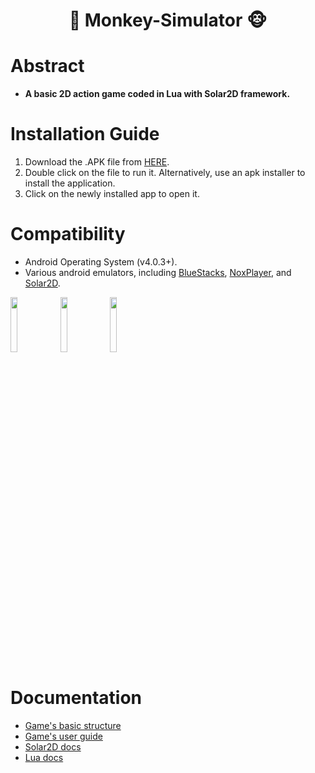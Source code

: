 <div align="center">
  <h1>🐒 Monkey-Simulator 🐵</h1>
</div>

<div>
  <h1>Abstract</h1>
  <ul>
    <li><strong>A basic 2D action game coded in Lua with Solar2D framework.</strong></li>
  </ul>
</div>

<div>
  <h1>Installation Guide</h1>
  <ol>
    <li>Download the .APK file from <a href="https://github.com/elendil7/Monkey-Simulator/releases/tag/v1.0">HERE</a>.</li>
    <li>Double click on the file to run it. Alternatively, use an apk installer to install the application.</li>
    <li>Click on the newly installed app to open it.</li>
  </ol>
</div>

<div>
  <h1>Compatibility</h1>
  <ul>
    <li>Android Operating System (v4.0.3+).</li>
    <li>Various android emulators, including <a href="https://www.bluestacks.com/">BlueStacks</a>, <a href="https://www.bignox.com/">NoxPlayer</a>, and <a href="https://solar2d.com/">Solar2D</a>.</li>
  </ul>
  <img width=15% src="https://img.icons8.com/dusk/344/android.png">
  <img width=15% src="https://img.icons8.com/dusk/344/bluestacks.png">
  <img width=15% src="https://upload.wikimedia.org/wikipedia/commons/thumb/b/bc/Nox_App_Player_Icon3.png/1200px-Nox_App_Player_Icon3.png">
</div>

<div>
  <h1>Documentation</h1>
  <ul>
    <li><a href="https://github.com/elendil7/Monkey-Simulator/wiki/Basic-Structure">Game's basic structure</a></li>
    <li><a href="https://github.com/elendil7/Monkey-Simulator/wiki/User-guide">Game's user guide</a></li>
    <li><a href="https://docs.coronalabs.com/">Solar2D docs</a></li>
    <li><a href="https://www.lua.org/docs.html">Lua docs</a></li>
  </ul>
</div>
